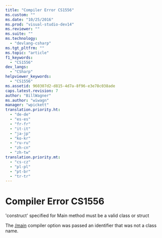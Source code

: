 ```yaml
---
title: "Compiler Error CS1556"
ms.custom: ""
ms.date: "10/25/2016"
ms.prod: "visual-studio-dev14"
ms.reviewer: ""
ms.suite: ""
ms.technology: 
  - "devlang-csharp"
ms.tgt_pltfrm: ""
ms.topic: "article"
f1_keywords: 
  - "CS1556"
dev_langs: 
  - "CSharp"
helpviewer_keywords: 
  - "CS1556"
ms.assetid: 960307d2-d815-4d7a-8f96-e3e78c038ade
caps.latest.revision: 7
author: "BillWagner"
ms.author: "wiwagn"
manager: "wpickett"
translation.priority.ht: 
  - "de-de"
  - "es-es"
  - "fr-fr"
  - "it-it"
  - "ja-jp"
  - "ko-kr"
  - "ru-ru"
  - "zh-cn"
  - "zh-tw"
translation.priority.mt: 
  - "cs-cz"
  - "pl-pl"
  - "pt-br"
  - "tr-tr"
---
```

# Compiler Error CS1556
'construct' specified for Main method must be a valid class or struct  
  
 The [/main](../../csharp\language-reference\compiler-options/main-compiler-option.md) compiler option was passed an identifier that was not a class name.